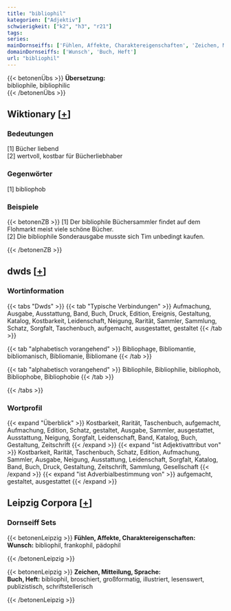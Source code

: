 ```yaml
---
title: "bibliophil"
kategorien: ["Adjektiv"]
schwierigkeit: ["k2", "h3", "r21"]
tags:
series:
mainDornseiffs: ['Fühlen, Affekte, Charaktereigenschaften', 'Zeichen, Mitteilung, Sprache']
domainDornseiffs: ['Wunsch', 'Buch, Heft']
url: "bibliophil"
---
```


{{< betonenÜbs >}}
**Übersetzung:**  
bibliophile, bibliophilic  
{{< /betonenÜbs >}}

## Wiktionary [[+](https://de.wiktionary.org/wiki/bibliophil)]

### Bedeutungen
[1] Bücher liebend  
[2] wertvoll, kostbar für Bücherliebhaber  

### Gegenwörter
[1] bibliophob  

### Beispiele
{{< betonenZB >}}
[1] Der bibliophile Büchersammler findet auf dem Flohmarkt meist viele schöne Bücher.  
[2] Die bibliophile Sonderausgabe musste sich Tim unbedingt kaufen.  

{{< /betonenZB >}}


## dwds [[+](https://www.dwds.de/wb/bibliophil)]

### Wortinformation
{{< tabs "Dwds" >}}
{{< tab "Typische Verbindungen" >}}
Aufmachung, Ausgabe, Ausstattung, Band, Buch, Druck, Edition, Ereignis, Gestaltung, Katalog, Kostbarkeit, Leidenschaft, Neigung, Rarität, Sammler, Sammlung, Schatz, Sorgfalt, Taschenbuch, aufgemacht, ausgestattet, gestaltet
{{< /tab >}}

{{< tab "alphabetisch vorangehend" >}}
Bibliophage, Bibliomantie, bibliomanisch, Bibliomanie, Bibliomane
{{< /tab >}}

{{< tab "alphabetisch vorangehend" >}}
Bibliophile, Bibliophilie, bibliophob, Bibliophobe, Bibliophobie
{{< /tab >}}

{{< /tabs >}}

### Wortprofil
{{< expand "Überblick" >}} Kostbarkeit, Rarität, Taschenbuch, aufgemacht, Aufmachung, Edition, Schatz, gestaltet, Ausgabe, Sammler, ausgestattet, Ausstattung, Neigung, Sorgfalt, Leidenschaft, Band, Katalog, Buch, Gestaltung, Zeitschrift {{< /expand >}}
{{< expand "ist Adjektivattribut von" >}} Kostbarkeit, Rarität, Taschenbuch, Schatz, Edition, Aufmachung, Sammler, Ausgabe, Neigung, Ausstattung, Leidenschaft, Sorgfalt, Katalog, Band, Buch, Druck, Gestaltung, Zeitschrift, Sammlung, Gesellschaft {{< /expand >}}
{{< expand "ist Adverbialbestimmung von" >}} aufgemacht, gestaltet, ausgestattet {{< /expand >}}

## Leipzig Corpora [[+](https://corpora.uni-leipzig.de/en/res?word=bibliophil&corpusId=deu_newscrawl-public_2018)]

### Dornseiff Sets
{{< betonenLeipzig >}}
**Fühlen, Affekte, Charaktereigenschaften:**  
**Wunsch:** bibliophil, frankophil, pädophil  

{{< /betonenLeipzig >}}


{{< betonenLeipzig >}}
**Zeichen, Mitteilung, Sprache:**  
**Buch, Heft:** bibliophil, broschiert, großformatig, illustriert, lesenswert, publizistisch, schriftstellerisch  

{{< /betonenLeipzig >}}
